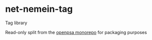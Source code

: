 # net-nemein-tag
Tag library

Read-only split from the [openpsa monorepo](https://github.com/flack/openpsa) for packaging purposes
